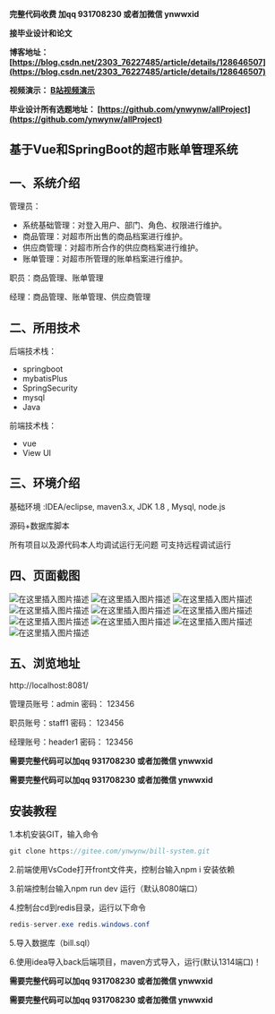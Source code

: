 **完整代码收费  加qq  931708230 或者加微信  ynwwxid**

**接毕业设计和论文**

**博客地址：
[https://blog.csdn.net/2303_76227485/article/details/128646507](https://blog.csdn.net/2303_76227485/article/details/128646507)**

**视频演示：
[B站视频演示](https://space.bilibili.com/384537280)**

**毕业设计所有选题地址：
[https://github.com/ynwynw/allProject](https://github.com/ynwynw/allProject)**

## 基于Vue和SpringBoot的超市账单管理系统

## 一、系统介绍

管理员：
- 系统基础管理：对登入用户、部门、角色、权限进行维护。       
- 商品管理：对超市所出售的商品档案进行维护。      
- 供应商管理：对超市所合作的供应商档案进行维护。      
- 账单管理：对超市所管理的账单档案进行维护。  

职员：商品管理、账单管理

经理：商品管理、账单管理、供应商管理

## 二、所用技术

后端技术栈：
- springboot
- mybatisPlus
- SpringSecurity
- mysql
- Java

前端技术栈：
- vue
- View UI       

## 三、环境介绍

基础环境 :IDEA/eclipse, maven3.x, JDK 1.8 , Mysql, node.js

源码+数据库脚本 

所有项目以及源代码本人均调试运行无问题 可支持远程调试运行

## 四、页面截图

![在这里插入图片描述](https://img-blog.csdnimg.cn/f0c23325fabb494a8e2e525ef328769e.png#pic_center)
![在这里插入图片描述](https://img-blog.csdnimg.cn/fcc32509197d47f3aa31997ef3060330.png#pic_center)
![在这里插入图片描述](https://img-blog.csdnimg.cn/d2e225a8474543d495bf5f4ef4c12b75.png#pic_center)
![在这里插入图片描述](https://img-blog.csdnimg.cn/de016ef9660345ba97b46f4c6f479f53.png#pic_center)
![在这里插入图片描述](https://img-blog.csdnimg.cn/b57bfa9605274c89969c07bb8821941a.png#pic_center)
![在这里插入图片描述](https://img-blog.csdnimg.cn/13dabe6861b54394bf88f7d98fffde0b.png#pic_center)
![在这里插入图片描述](https://img-blog.csdnimg.cn/d9f02145176c490083af0b5d78cea01e.png#pic_center)
![在这里插入图片描述](https://img-blog.csdnimg.cn/0697ee643fca46bc8c0d74597921d5d0.png#pic_center)
![在这里插入图片描述](https://img-blog.csdnimg.cn/2bf86b6c70384e8dbbab092754219ab9.png#pic_center)
![在这里插入图片描述](https://img-blog.csdnimg.cn/c08bb003ced34a9f862768ac84e5d1a2.png#pic_center)




## 五、浏览地址

http://localhost:8081/

管理员账号：admin  密码： 123456

职员账号：staff1 密码： 123456

经理账号：header1 密码： 123456
	
**需要完整代码可以加qq  931708230 或者加微信 ynwwxid**

**需要完整代码可以加qq  931708230 或者加微信  ynwwxid**

## 安装教程

1.本机安装GIT，输入命令

```java
git clone https://gitee.com/ynwynw/bill-system.git
```

2.前端使用VsCode打开front文件夹，控制台输入npm i 安装依赖

3.前端控制台输入npm run dev 运行（默认8080端口）

4.控制台cd到redis目录，运行以下命令

```java
redis-server.exe redis.windows.conf
```

5.导入数据库（bill.sql）

6.使用idea导入back后端项目，maven方式导入，运行(默认1314端口)！

**需要完整代码可以加qq  931708230 或者加微信 ynwwxid**

**需要完整代码可以加qq  931708230 或者加微信  ynwwxid**
